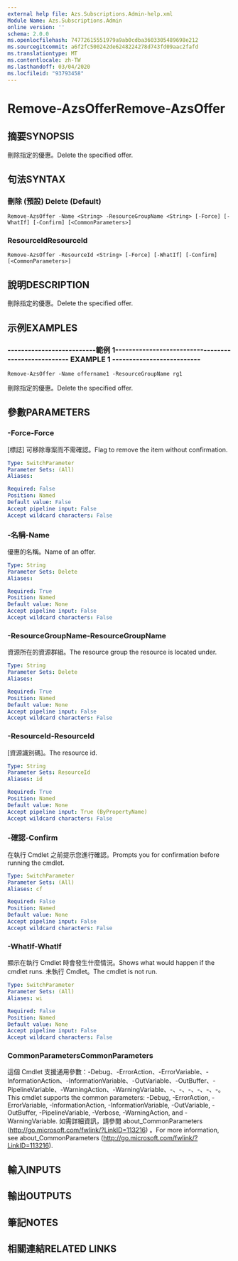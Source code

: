```yaml
---
external help file: Azs.Subscriptions.Admin-help.xml
Module Name: Azs.Subscriptions.Admin
online version: ''
schema: 2.0.0
ms.openlocfilehash: 74772615551979a9ab0cdba3603305489698e212
ms.sourcegitcommit: a6f2fc500242de6248224278d743fd09aac2fafd
ms.translationtype: MT
ms.contentlocale: zh-TW
ms.lasthandoff: 03/04/2020
ms.locfileid: "93793458"
---
```

# <span data-ttu-id="c14f1-101">Remove-AzsOffer</span><span class="sxs-lookup"><span data-stu-id="c14f1-101">Remove-AzsOffer</span></span>

## <span data-ttu-id="c14f1-102">摘要</span><span class="sxs-lookup"><span data-stu-id="c14f1-102">SYNOPSIS</span></span>
<span data-ttu-id="c14f1-103">刪除指定的優惠。</span><span class="sxs-lookup"><span data-stu-id="c14f1-103">Delete the specified offer.</span></span>

## <span data-ttu-id="c14f1-104">句法</span><span class="sxs-lookup"><span data-stu-id="c14f1-104">SYNTAX</span></span>

### <span data-ttu-id="c14f1-105">刪除 (預設) </span><span class="sxs-lookup"><span data-stu-id="c14f1-105">Delete (Default)</span></span>
```
Remove-AzsOffer -Name <String> -ResourceGroupName <String> [-Force] [-WhatIf] [-Confirm] [<CommonParameters>]
```

### <span data-ttu-id="c14f1-106">ResourceId</span><span class="sxs-lookup"><span data-stu-id="c14f1-106">ResourceId</span></span>
```
Remove-AzsOffer -ResourceId <String> [-Force] [-WhatIf] [-Confirm] [<CommonParameters>]
```

## <span data-ttu-id="c14f1-107">說明</span><span class="sxs-lookup"><span data-stu-id="c14f1-107">DESCRIPTION</span></span>
<span data-ttu-id="c14f1-108">刪除指定的優惠。</span><span class="sxs-lookup"><span data-stu-id="c14f1-108">Delete the specified offer.</span></span>

## <span data-ttu-id="c14f1-109">示例</span><span class="sxs-lookup"><span data-stu-id="c14f1-109">EXAMPLES</span></span>

### <span data-ttu-id="c14f1-110">--------------------------範例 1--------------------------</span><span class="sxs-lookup"><span data-stu-id="c14f1-110">-------------------------- EXAMPLE 1 --------------------------</span></span>
```
Remove-AzsOffer -Name offername1 -ResourceGroupName rg1
```

<span data-ttu-id="c14f1-111">刪除指定的優惠。</span><span class="sxs-lookup"><span data-stu-id="c14f1-111">Delete the specified offer.</span></span>

## <span data-ttu-id="c14f1-112">參數</span><span class="sxs-lookup"><span data-stu-id="c14f1-112">PARAMETERS</span></span>

### <span data-ttu-id="c14f1-113">-Force</span><span class="sxs-lookup"><span data-stu-id="c14f1-113">-Force</span></span>
<span data-ttu-id="c14f1-114">[標誌] 可移除專案而不需確認。</span><span class="sxs-lookup"><span data-stu-id="c14f1-114">Flag to remove the item without confirmation.</span></span>

```yaml
Type: SwitchParameter
Parameter Sets: (All)
Aliases: 

Required: False
Position: Named
Default value: False
Accept pipeline input: False
Accept wildcard characters: False
```

### <span data-ttu-id="c14f1-115">-名稱</span><span class="sxs-lookup"><span data-stu-id="c14f1-115">-Name</span></span>
<span data-ttu-id="c14f1-116">優惠的名稱。</span><span class="sxs-lookup"><span data-stu-id="c14f1-116">Name of an offer.</span></span>

```yaml
Type: String
Parameter Sets: Delete
Aliases: 

Required: True
Position: Named
Default value: None
Accept pipeline input: False
Accept wildcard characters: False
```

### <span data-ttu-id="c14f1-117">-ResourceGroupName</span><span class="sxs-lookup"><span data-stu-id="c14f1-117">-ResourceGroupName</span></span>
<span data-ttu-id="c14f1-118">資源所在的資源群組。</span><span class="sxs-lookup"><span data-stu-id="c14f1-118">The resource group the resource is located under.</span></span>

```yaml
Type: String
Parameter Sets: Delete
Aliases: 

Required: True
Position: Named
Default value: None
Accept pipeline input: False
Accept wildcard characters: False
```

### <span data-ttu-id="c14f1-119">-ResourceId</span><span class="sxs-lookup"><span data-stu-id="c14f1-119">-ResourceId</span></span>
<span data-ttu-id="c14f1-120">[資源識別碼]。</span><span class="sxs-lookup"><span data-stu-id="c14f1-120">The resource id.</span></span>

```yaml
Type: String
Parameter Sets: ResourceId
Aliases: id

Required: True
Position: Named
Default value: None
Accept pipeline input: True (ByPropertyName)
Accept wildcard characters: False
```

### <span data-ttu-id="c14f1-121">-確認</span><span class="sxs-lookup"><span data-stu-id="c14f1-121">-Confirm</span></span>
<span data-ttu-id="c14f1-122">在執行 Cmdlet 之前提示您進行確認。</span><span class="sxs-lookup"><span data-stu-id="c14f1-122">Prompts you for confirmation before running the cmdlet.</span></span>

```yaml
Type: SwitchParameter
Parameter Sets: (All)
Aliases: cf

Required: False
Position: Named
Default value: None
Accept pipeline input: False
Accept wildcard characters: False
```

### <span data-ttu-id="c14f1-123">-WhatIf</span><span class="sxs-lookup"><span data-stu-id="c14f1-123">-WhatIf</span></span>
<span data-ttu-id="c14f1-124">顯示在執行 Cmdlet 時會發生什麼情況。</span><span class="sxs-lookup"><span data-stu-id="c14f1-124">Shows what would happen if the cmdlet runs.</span></span>
<span data-ttu-id="c14f1-125">未執行 Cmdlet。</span><span class="sxs-lookup"><span data-stu-id="c14f1-125">The cmdlet is not run.</span></span>

```yaml
Type: SwitchParameter
Parameter Sets: (All)
Aliases: wi

Required: False
Position: Named
Default value: None
Accept pipeline input: False
Accept wildcard characters: False
```

### <span data-ttu-id="c14f1-126">CommonParameters</span><span class="sxs-lookup"><span data-stu-id="c14f1-126">CommonParameters</span></span>
<span data-ttu-id="c14f1-127">這個 Cmdlet 支援通用參數：-Debug、-ErrorAction、-ErrorVariable、-InformationAction、-InformationVariable、-OutVariable、-OutBuffer、-PipelineVariable、-WarningAction、-WarningVariable、-、-、-、-、-、-。</span><span class="sxs-lookup"><span data-stu-id="c14f1-127">This cmdlet supports the common parameters: -Debug, -ErrorAction, -ErrorVariable, -InformationAction, -InformationVariable, -OutVariable, -OutBuffer, -PipelineVariable, -Verbose, -WarningAction, and -WarningVariable.</span></span> <span data-ttu-id="c14f1-128">如需詳細資訊，請參閱 about_CommonParameters (http://go.microsoft.com/fwlink/?LinkID=113216) 。</span><span class="sxs-lookup"><span data-stu-id="c14f1-128">For more information, see about_CommonParameters (http://go.microsoft.com/fwlink/?LinkID=113216).</span></span>

## <span data-ttu-id="c14f1-129">輸入</span><span class="sxs-lookup"><span data-stu-id="c14f1-129">INPUTS</span></span>

## <span data-ttu-id="c14f1-130">輸出</span><span class="sxs-lookup"><span data-stu-id="c14f1-130">OUTPUTS</span></span>

## <span data-ttu-id="c14f1-131">筆記</span><span class="sxs-lookup"><span data-stu-id="c14f1-131">NOTES</span></span>

## <span data-ttu-id="c14f1-132">相關連結</span><span class="sxs-lookup"><span data-stu-id="c14f1-132">RELATED LINKS</span></span>

